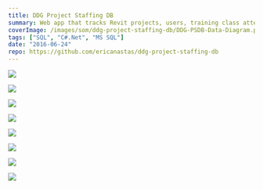 ```yaml
---
title: DDG Project Staffing DB
summary: Web app that tracks Revit projects, users, training class attendance, and skills
coverImage: /images/som/ddg-project-staffing-db/DDG-PSDB-Data-Diagram.png
tags: ["SQL", "C#.Net", "MS SQL"]
date: "2016-06-24"
repo: https://github.com/ericanastas/ddg-project-staffing-db
---
```


![](/images/som/ddg-project-staffing-db/DDG-PSDB-Data-Diagram.png)

![](/images/som/ddg-project-staffing-db/0-User-List.png)

![](/images/som/ddg-project-staffing-db/2-User-Details.png)

![](/images/som/ddg-project-staffing-db/3-User-Skills.png)

![](/images/som/ddg-project-staffing-db/4-User-Training.png)

![](/images/som/ddg-project-staffing-db/5-User-Projects.png)

![](/images/som/ddg-project-staffing-db/6-Users-with-Skill.png)

![](/images/som/ddg-project-staffing-db/7-Project-Users.png)
